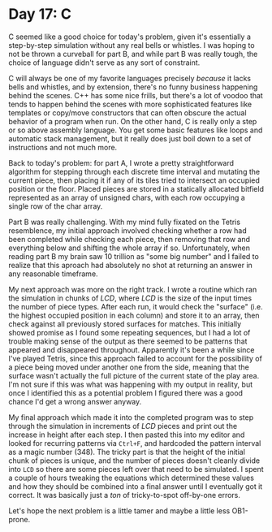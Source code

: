 # Day 17: C

C seemed like a good choice for today's problem, given it's essentially a step-by-step simulation without any real bells
or whistles. I was hoping to not be thrown a curveball for part B, and while part B was really tough, the choice of
language didn't serve as any sort of constraint.

C will always be one of my favorite languages precisely _because_ it lacks bells and whistles, and by extension, there's
no funny business happening behind the scenes. C++ has some nice frills, but there's a lot of voodoo that tends to
happen behind the scenes with more sophisticated features like templates or copy/move constructors that can often
obscure the actual behavior of a program when run. On the other hand, C is really only a step or so above assembly
language. You get some basic features like loops and automatic stack management, but it really does just boil down to a
set of instructions and not much more.

Back to today's problem: for part A, I wrote a pretty straightforward algorithm for stepping through each discrete time
interval and mutating the current piece, then placing it if any of its tiles tried to intersect an occupied position or
the floor. Placed pieces are stored in a statically allocated bitfield represented as an array of unsigned chars, with
each row occupying a single row of the char array.

Part B was really challenging. With my mind fully fixated on the Tetris resemblence, my initial approach involved
checking whether a row had been completed while checking each piece, then removing that row and everything below and
shifting the whole array if so. Unfortunately, when reading part B my brain saw 10 trillion as "some big number" and I
failed to realize that this aproach had absolutely no shot at returning an answer in any reasonable timeframe.

My next approach was more on the right track. I wrote a routine which ran the simulation in chunks of _LCD_, where _LCD_
is the size of the input times the number of piece types. After each run, it would check the "surface" (i.e. the highest
occupied position in each column) and store it to an array, then check against all previously stored surfaces for
matches. This initially showed promise as I found some repeating sequences, but I had a lot of trouble making sense of
the output as there seemed to be patterns that appeared and disappeared throughout. Apparently it's been a while since
I've played Tetris, since this approach failed to account for the possibility of a piece being moved under another one
from the side, meaning that the surface wasn't actually the full picture of the current state of the play area. I'm not
sure if this was what was happening with my output in reality, but once I identified this as a potential problem I
figured there was a good chance I'd get a wrong answer anyway.

My final approach which made it into the completed program was to step through the simulation in increments of _LCD_
pieces and print out the increase in height after each step. I then pasted this into my editor and looked for recurring
patterns via `Ctrl+F`, and hardcoded the pattern interval as a magic number (348). The tricky part is that the height
of the initial chunk of pieces is unique, and the number of pieces doesn't cleanly divide into `LCD` so there are some
pieces left over that need to be simulated. I spent a couple of hours tweaking the equations which determined these
values and how they should be combined into a final answer until I eventually got it correct. It was basically just a
_ton_ of tricky-to-spot off-by-one errors.

Let's hope the next problem is a little tamer and maybe a little less OB1-prone.
